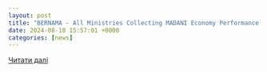 ```yaml
---
layout: post
title: "BERNAMA - All Ministries Collecting MADANI Economy Performance Data"
date: 2024-08-10 15:57:01 +0000
categories: [news]
---
```


[Читати далі](https://www.bernama.com/en/general/news.php/news.php?id=2327628)
